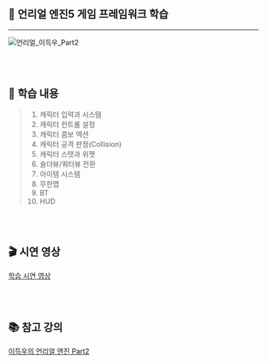 ## 🌱 언리얼 엔진5 게임 프레임워크 학습
--------------------------------------
![언리얼_이득우_Part2](https://github.com/mng990/DirectX113D/assets/62287856/fd77b0a6-827a-4bd1-9ee8-e22ca9ebe06a)

<br></br>

## 📜 학습 내용
> 1. 캐릭터 입력과 시스템
> 2. 캐릭터 컨트롤 설정
> 3. 캐릭터 콤보 액션
> 4. 캐릭터 공격 판정(Collision)
> 5. 캐릭터 스탯과 위젯
> 6. 숄더뷰/쿼터뷰 전환
> 7. 아이템 시스템
> 8. 무한맵
> 9. BT
> 10. HUD

<br></br>
## 🎬 시연 영상
[학습 시연 영상](https://youtu.be/0PzV_p-7Wlo)

<br></br>

## 📚 참고 강의
[이득우의 언리얼 엔진 Part2](https://www.inflearn.com/course/%EC%9D%B4%EB%93%9D%EC%9A%B0-%EC%96%B8%EB%A6%AC%EC%96%BC-%ED%94%84%EB%A1%9C%EA%B7%B8%EB%9E%98%EB%B0%8D-part-2/dashboard)
